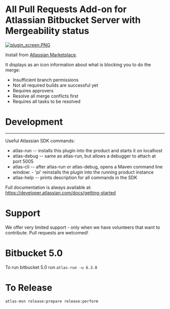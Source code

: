All Pull Requests Add-on for Atlassian Bitbucket Server with Mergeability status
=====================================================================


[![plugin_screen.PNG](https://bitbucket.org/repo/Lx9E7y/images/573324582-plugin_screen.PNG)](https://marketplace.atlassian.com/vendors/1212031)

Install from [Atlassian Marketplace](https://marketplace.atlassian.com/plugins/com.infusion.stash.stash-all-pull-requests).

It displays as an icon information about what is blocking you to do the merge:

 * Insufficient branch permissions
 * Not all required builds are successful yet
 * Requires approvers
 * Resolve all merge conflicts first
 * Requires all tasks to be resolved


# Development #
-----------

Useful Atlassian SDK commands:

* atlas-run   -- installs this plugin into the product and starts it on localhost
* atlas-debug -- same as atlas-run, but allows a debugger to attach at port 5005
* atlas-cli   -- after atlas-run or atlas-debug, opens a Maven command line window:
                 - 'pi' reinstalls the plugin into the running product instance
* atlas-help  -- prints description for all commands in the SDK

Full documentation is always available at:
https://developer.atlassian.com/docs/getting-started

# Support #
We offer very limited support - only when we have volunteers that want to contribute.
Pull requests are welcomed!

# Bitbucket 5.0 #
To run bitbucket 5.0 run `atlas-run -u 6.3.0`

# To Release #
`atlas-mvn release:prepare release:perform`